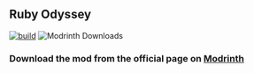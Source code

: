 ## Ruby Odyssey

[![build](https://github.com/Normal1One/RubyOdyssey/actions/workflows/build.yml/badge.svg)](https://github.com/Normal1One/RubyOdyssey/actions/workflows/build.yml)
![Modrinth Downloads](https://img.shields.io/modrinth/dt/QC1VOmn8?style=flat&logo=modrinth)

### Download the mod from the official page on [Modrinth](https://modrinth.com/mod/ruby-odyssey)